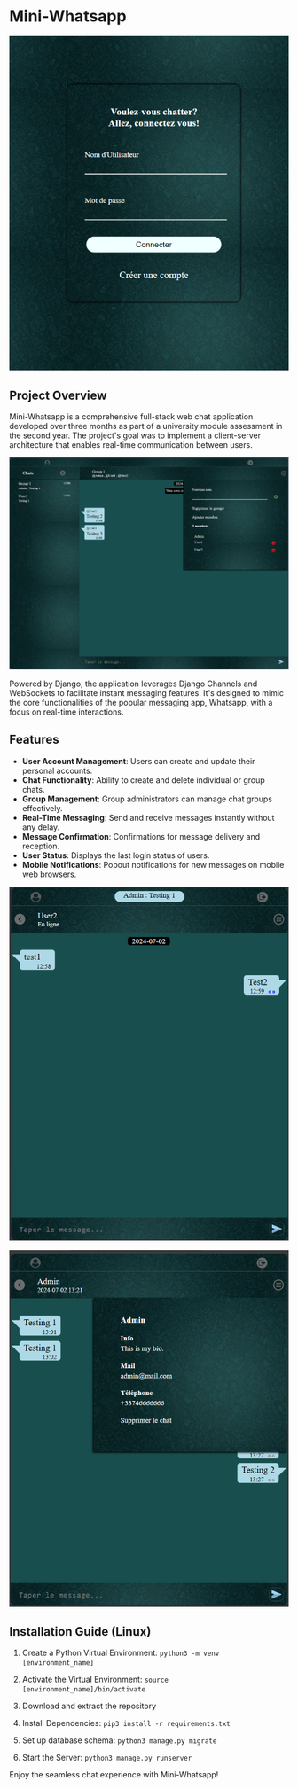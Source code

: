# Mini-Whatsapp

![login](/images/login.png)
## Project Overview
Mini-Whatsapp is a comprehensive full-stack web chat application developed over three months as part of a university module assessment in the second year. The project's goal was to implement a client-server architecture that enables real-time communication between users.

![group](/images/group.png)

Powered by Django, the application leverages Django Channels and WebSockets to facilitate instant messaging features. It's designed to mimic the core functionalities of the popular messaging app, Whatsapp, with a focus on real-time interactions.

## Features

- **User Account Management**: Users can create and update their personal accounts.
- **Chat Functionality**: Ability to create and delete individual or group chats.
- **Group Management**: Group administrators can manage chat groups effectively.
- **Real-Time Messaging**: Send and receive messages instantly without any delay.
- **Message Confirmation**: Confirmations for message delivery and reception.
- **User Status**: Displays the last login status of users.
- **Mobile Notifications**: Popout notifications for new messages on mobile web browsers.

![mobile](/images/mobile1.png)

![mobile](/images/mobile2.png)


## Installation Guide (Linux)

1. Create a Python Virtual Environment: `python3 -m venv [environment_name]`

2. Activate the Virtual Environment: `source [environment_name]/bin/activate`

3. Download and extract the repository

4. Install Dependencies: `pip3 install -r requirements.txt`

5. Set up database schema: `python3 manage.py migrate`

6. Start the Server: `python3 manage.py runserver`

Enjoy the seamless chat experience with Mini-Whatsapp!